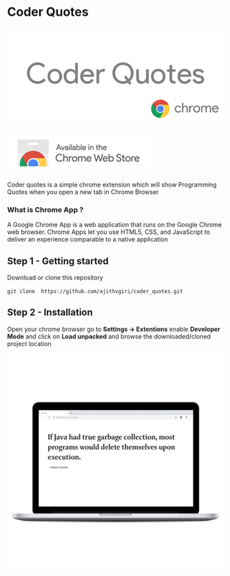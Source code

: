 # Coder Quotes
![Coder Quotes](media/15404549472273/Coder%20Quotes.png)

[![Download](media/15404549472273/ChromeWebStore_Badge_v2_340x96.png)](https://goo.gl/9gnLhg)

Coder quotes is a simple chrome extension which will show Programming Quotes when you open a new tab in Chrome Browser

### What is Chrome App ?
A Google Chrome App is a web application that runs on the Google Chrome web browser. Chrome Apps let you use HTML5, CSS, and JavaScript to deliver an experience comparable to a native application
## Step 1 - Getting started
Download or clone this repository

`git clone  https://github.com/ajithvgiri/coder_quotes.git`


## Step 2 - Installation

Open your chrome browser go to **Settings -> Extentions** enable **Developer Mode** and click on **Load unpacked** and browse the downloaded/cloned project location

![CoderQuotes_macbookpro13_front](media/15404549472273/CoderQuotes_macbookpro13_front.png)
